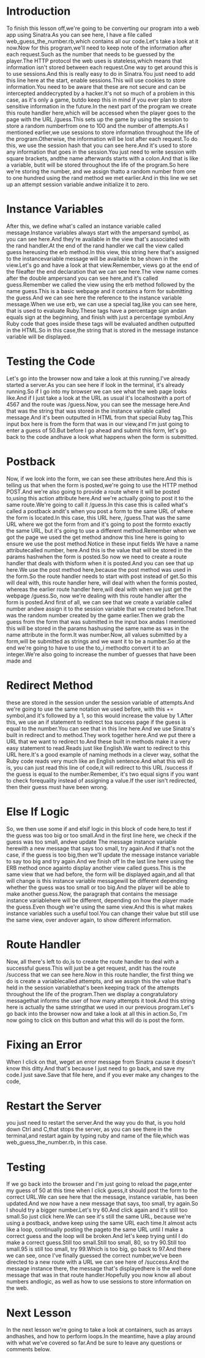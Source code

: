 # Introduction

To finish this lesson off,we're going to be converting our program into a web app using Sinatra.As you can see here, I have a file called web_guess_the_number.rb,which contains all our code.Let's take a look at it now.Now for this program,we'll need to keep note of the information after each request.Such as the number that needs to be guessed by the player.The HTTP protocol the web uses is stateless,which means that information isn't stored between each request.One way to get around this is to use sessions.And this is really easy to do in Sinatra.You just need to add this line here at the start, enable sessions.This will use cookies to store information.You need to be aware that these are not secure and can be intercepted anddecrypted by a hacker.It's not so much of a problem in this case, as it's only a game, butdo keep this in mind if you ever plan to store sensitive information in the future.In the next part of the program we create this route handler here,which will be accessed when the player goes to the page with the URL /guess.This sets up the game by using the session to store a random numberfrom one to 100 and the number of attempts.As I mentioned earlier,we use sessions to store information throughout the life of the program.Otherwise, the information will be lost after each request.To do this, we use the session hash that you can see here.And it's used to store any information that goes in the session.You just need to write session with square brackets, andthe name afterwards starts with a colon.And that is like a variable, butit will be stored throughout the life of the program.So here we're storing the number, and we assign thatto a random number from one to one hundred using the rand method we met earlier.And in this line we set up an attempt session variable andwe initialize it to zero.

# Instance Variables

After this, we define what's called an instance variable called message.Instance variables always start with the ampersand symbol, as you can see here.And they're available in the view that's associated with the rand handler.At the end of the rand handler we call the view called guess hereusing the erb method.In this view, this string here that's assigned to the instancevariable message will be available to be shown in the view.Let's go and have a look at that view.Remember, views go at the end of the fileafter the end declaration that we can see here.The view name comes after the double ampersand you can see here,and it's called guess.Remember we called the view using the erb method followed by the name guess.This is a basic webpage and it contains a form for submitting the guess.And we can see here the reference to the instance variable message.When we use erb, we can use a special tag,like you can see here, that is used to evaluate Ruby.These tags have a percentage sign andan equals sign at the beginning, and finish with just a percentage symbol.Any Ruby code that goes inside these tags will be evaluated andthen outputted in the HTML.So in this case,the string that is stored in the message instance variable will be displayed.

# Testing the Code

Let's go into the browser now and take a look at this running.I've already started a server.As you can see here if look in the terminal, it's already running.So if I go into my browser we can see what the web page looks like.And if I just take a look at the URL as usual it's localhostwith a port of 4567 and the route was /guess.Now, you can see the message here.And that was the string that was stored in the instance variable called message.And it's been outputted in HTML from that special Ruby tag.This input box here is from the form that was in our view,and I'm just going to enter a guess of 50.But before I go ahead and submit this form, let's go back to the code andhave a look what happens when the form is submitted.

# Postback

Now, if we look into the form, we can see these attributes here.And this is telling us that when the form is posted,we're going to use the HTTP method POST.And we're also going to provide a route where it will be posted to,using this action attribute here.And we're actually going to post it to the same route.We're going to call it /guess.In this case this is called what's called a postback andit's when you post a form to the same URL of where the form is located.In this case, this URL here, /guess.That was the same URL where we got the form from and it's going to post the formto exactly the same URL, but it's going to use a different method.Remember when we got the page we used the get method andnow this line here is going to ensure we use the post method.Notice in these input fields We have a name attributecalled number, here.And this is the value that will be stored in the params hashwhen the form is posted.So now we need to create a route handler that deals with thisform when it is posted.And you can see that up here.We use the post method here,because the post method was used in the form.So the route handler needs to start with post instead of get.So this will deal with, this route handler here, will deal with when the formis posted, whereas the earlier route handler here,will deal with when we just get the webpage /guess.So, now we're dealing with this route handler after the form is posted.And first of all, we can see that we create a variable called number andwe assign it to the session variable that we created before.That was the random number created by the game earlier.Then we grab the guess from the form that was submitted in the input box andas I mentioned this will be stored in the params hashusing the same name as was in the name attribute in the form.It was number.Now, all values submitted by a form,will be submitted as strings and we want it to be a number.So at the end we're going to have to use the to_i methodto convert it to an integer.We're also going to increase the number of guesses that have been made and

# Redirect Method

these are stored in the session under the session variable of attempts.And we're going to use the same notation we used before, with this += symbol,and it's followed by a 1, so this would increase the value by 1.After this, we use an if statement to redirect toa success page if the guess is equal to the number.You can see that in this line here.And we use Sinatra's built in redirect and to method.They work together here.And we put there a URL that we want to redirect to.And these built in methods make it a very easy statement to read.Reads just like English.We want to redirect to this URL here.It's a good example of naming methods in a clever way, sothat the Ruby code reads very much like an English sentence.And what this will do is, you can just read this line of code,it will redirect to this URL /success if the guess is equal to the number.Remember, it's two equal signs if you want to check forequality instead of assigning a value.If the user isn't redirected, then their guess must have been wrong.

# Else If Logic

So, we then use some if and elsif logic in this block of code here,to test if the guess was too big or too small.And in the first line here, we check if the guess was too small, andwe update The message instance variable herewith a new message that says too small, try again.And if that's not the case, if the guess is too big,then we'll update the message instance variable to say too big and try again.And we finish off In the last line here using the ERB method once againto display another view called guess.This is the same view that we had before, the form will be displayed again,and all that will change is this instance variable messagewill be different depending whether the guess was too small or too big.And the player will be able to make another guess.Now, the paragraph that contains the message instance variablehere will be different, depending on how the player made the guess.Even though we're using the same view.And this is what makes instance variables such a useful tool.You can change their value but still use the same view, over andover again, to show different information.

# Route Handler

Now, all there's left to do,is to create the route handler to deal with a successful guess.This will just be a get request, andit has the route /success that we can see here.Now in this route handler, the first thing we do is create a variablecalled attempts, and we assign this the value that's held in the session variablethat's been keeping track of the attempts throughout the life of the program.Then we display a congratulatory messagethat informs the user of how many attempts it took.And this string here is actually the same stringthat we used in our previous program.Let's go back into the browser now and take a look at all this in action.So, I'm now going to click on this button and what this will do is post the form.

# Fixing an Error

When I click on that, weget an error message from Sinatra cause it doesn't know this ditty.And that's because I just need to go back, and save my code.I just save.Save that file here, and if you ever make any changes to the code,

# Restart the Server

you just need to restart the server.And the way you do that, is you hold down Ctrl and C,that stops the server, as you can see there in the terminal,and restart again by typing ruby and name of the file,which was web_guess_the_number.rb, in this case.

# Testing

If we go back into the browser and I'm just going to reload the page,enter my guess of 50 at this time when I click guess,it should post the form to the correct URL.We can see here that the message, instance variable, has been updated.And we now have a new message that says, too small, try again.So I should try a bigger number.Let's try 60.And click again and it's still too small.So just click here.We can see it's still the same URL, because we're using a postback, andwe keep using the same URL each time.It almost acts like a loop, continually posting the pageto the same URL until I make a correct guess and the loop will be broken.And let's keep trying until I do make a correct guess.Still too small.Still too small, 80, so try 90.Still too small.95 is still too small, try 99.Which is too big, go back to 97.And there we can see, once I've finally guessed the correct number,we've been directed to a new route with a URL we can see here of /success.And the message instance there, the message that's displayedhere is the well done message that was in that route handler.Hopefully you now know all about numbers andlogic, as well as how to use sessions to store information on the web.

# Next Lesson

In the next lesson we're going to take a look at containers, such as arrays andhashes, and how to perform loops.In the meantime, have a play around with what we've covered so far.And be sure to leave any questions or comments below.
